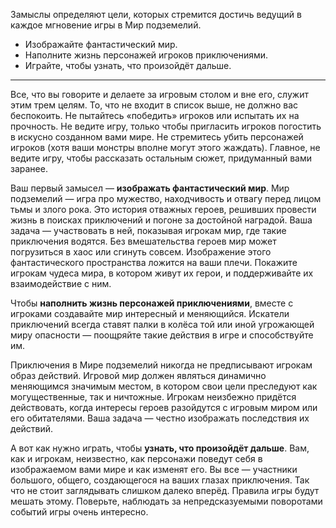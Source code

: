 Замыслы определяют цели, которых стремится достичь ведущий в каждое мгновение игры в Мир подземелий.
- Изображайте фантастический мир.
- Наполните жизнь персонажей игроков приключениями.
- Играйте, чтобы узнать, что произойдёт дальше.
---
Все, что вы говорите и делаете за игровым столом и вне его, служит этим трем целям. То, что не входит в список выше, не должно вас беспокоить. Не пытайтесь «победить» игроков или испытать их на прочность. Не ведите игру, только чтобы пригласить игроков погостить в искусно созданном вами мире. Не стремитесь убить персонажей игроков (хотя ваши монстры вполне могут этого жаждать). Главное, не ведите игру, чтобы рассказать остальным сюжет, придуманный вами заранее.

Ваш первый замысел — **изображать фантастический мир**. Мир подземелий — игра про мужество, находчивость и отвагу перед лицом тьмы и злого рока. Это история отважных героев, решивших провести жизнь в поисках приключений и погоне за достойной наградой. Ваша задача — участвовать в ней, показывая игрокам мир, где такие приключения водятся. Без вмешательства героев мир может погрузиться в хаос или сгинуть совсем. Изображение этого фантастического пространства ложится на ваши плечи. Покажите игрокам чудеса мира, в котором живут их герои, и поддерживайте их взаимодействие с ним.

Чтобы **наполнить жизнь персонажей приключениями**, вместе с игроками создавайте мир интересный и меняющийся. Искатели приключений всегда ставят палки в колёса той или иной угрожающей миру опасности — поощряйте такие действия в игре и способствуйте им.

Приключения в Мире подземелий никогда не предписывают игрокам образ действий. Игровой мир должен являться динамично меняющимся значимым местом, в котором свои цели преследуют как могущественные, так и ничтожные. Игрокам неизбежно придётся действовать, когда интересы героев разойдутся с игровым миром или его обитателями. Ваша задача — честно изображать последствия их действий.

А вот как нужно играть, чтобы **узнать, что произойдёт дальше**. Вам, как и игрокам, неизвестно, как персонажи поведут себя в изображаемом вами мире и как изменят его. Вы все — участники большого, общего, создающегося на ваших глазах приключения. Так что не стоит заглядывать слишком далеко вперёд. Правила игры будут мешать этому. Поверьте, наблюдать за непредсказуемыми поворотами событий игры очень интересно.